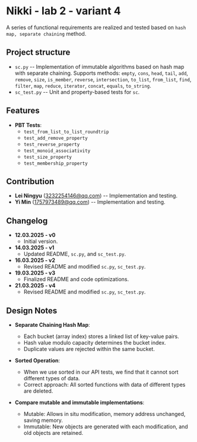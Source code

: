 # Nikki - lab 2 - variant 4

A series of functional requirements are realized and tested based on
`hash map, separate chaining` method.

## Project structure

- `sc.py` -- Implementation of immutable algorithms based on hash map with separate chaining.
  Supports methods: `empty`, `cons`, `head`, `tail`, `add`, `remove`,
  `size`, `is_member`, `reverse`, `intersection`, `to_list`, `from_list`,
   `find`, `filter`, `map`, `reduce`, `iterator`, `concat`, `equals`, `to_string`.
- `sc_test.py` -- Unit and property-based tests for `sc`.

## Features

- **PBT Tests**:
   - `test_from_list_to_list_roundtrip`
   - `test_add_remove_property`
   - `test_reverse_property`
   - `test_monoid_associativity`
   - `test_size_property`
   - `test_membership_property`

## Contribution

- **Lei Ningyu** (3232254146@qq.com) -- Implementation and testing.
- **Yi Min** (1757973489@qq.com) -- Implementation and testing.

## Changelog

- **12.03.2025 - v0**
   - Initial version.
- **14.03.2025 - v1**
   - Updated README, `sc.py`, and `sc_test.py`.
- **16.03.2025 - v2**
   - Revised README and modified `sc.py`, `sc_test.py`.
- **19.03.2025 - v3**
   - Finalized README and code optimizations.
- **21.03.2025 - v4**
   - Revised README and modified `sc.py`, `sc_test.py`.

## Design Notes

- **Separate Chaining Hash Map**:
   - Each bucket (array index) stores a linked list of key-value pairs.
   - Hash value modulo capacity determines the bucket index.
   - Duplicate values are rejected within the same bucket.

- **Sorted Operation**:
   - When we use sorted in our API tests, we find that it cannot sort different types of data.
   - Correct approach: All sorted functions with data of different types are deleted.

- **Compare mutable and immutable implementations**:
   - Mutable: Allows in situ modification, memory address unchanged, saving memory.
   - Immutable: New objects are generated with each modification, and old objects are retained.
